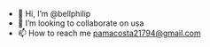 - 👋 Hi, I’m @bellphilip
- 💞️ I’m looking to collaborate on usa
- 📫 How to reach me pamacosta21794@gmail.com

<!---
bellphillip/bellphillip is a ✨ special ✨ repository because its `README.md` (this file) appears on your GitHub profile.
You can click the Preview link to take a look at your changes.
--->
